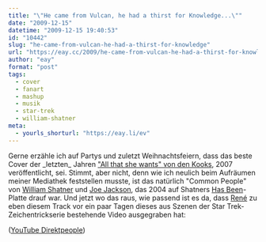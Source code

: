 ```yaml
---
title: "\"He came from Vulcan, he had a thirst for Knowledge...\""
date: "2009-12-15"
datetime: "2009-12-15 19:40:53"
id: "10442"
slug: "he-came-from-vulcan-he-had-a-thirst-for-knowledge"
url: "https://eay.cc/2009/he-came-from-vulcan-he-had-a-thirst-for-knowledge/"
author: "eay"
format: "post"
tags:
  - cover
  - fanart
  - mashup
  - musik
  - star-trek
  - william-shatner
meta:
  - yourls_shorturl: "https://eay.li/ev"
---
```


Gerne erzähle ich auf Partys und zuletzt Weihnachtsfeiern, dass das beste Cover der \_letzten\_ Jahren ["All that she wants" von den Kooks](//eay.cc/2008/all-that-she-wants/), 2007 veröffentlicht, sei. Stimmt, aber nicht, denn wie ich neulich beim Aufräumen meiner Mediathek feststellen musste, ist das natürlich "Common People" von [William Shatner](//eay.cc/tag/william-shatner/) und [Joe Jackson](http://www.joejackson.com/), das 2004 auf Shatners [Has Been](http://www.amazon.de/exec/obidos/ASIN/B0002XK4CO/eayznet-21)\-Platte drauf war. Und jetzt wo das raus, wie passend ist es da, dass [René](http://www.nerdcore.de/wp/2009/12/04/spock-and-kirk-wanna-sleep-with-common-people/) zu eben diesem Track vor ein paar Tagen dieses aus Szenen der Star Trek-Zeichentrickserie bestehende Video ausgegraben hat:

 ([YouTube Direktpeople](http://www.youtube.com/v/KXWEM4gZhg4))
